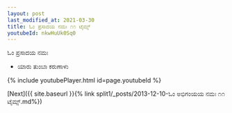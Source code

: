 ```yaml
---
layout: post
last_modified_at: 2021-03-30
title: ಓಂ ಪ್ರಸಾದಯ ನಮಃ ೧೧ ಟೈಮ್ಸ್
youtubeId: nkwHuUk0Sq0
---
```

 
 
 ಓಂ ಪ್ರಸಾದಯ ನಮಃ  
 
 -  ಯಾರು ತುಂಬಾ ಕರುಣಾಳು 
 
  
 
  
 
 
 
 
 
 


{% include youtubePlayer.html id=page.youtubeId %}
 
[Next]({{ site.baseurl }}{% link  split1/_posts/2013-12-10-ಓಂ ಅಭಿಗಂಯಯ ನಮಃ ೧೧ ಟೈಮ್ಸ್.md%})
 
